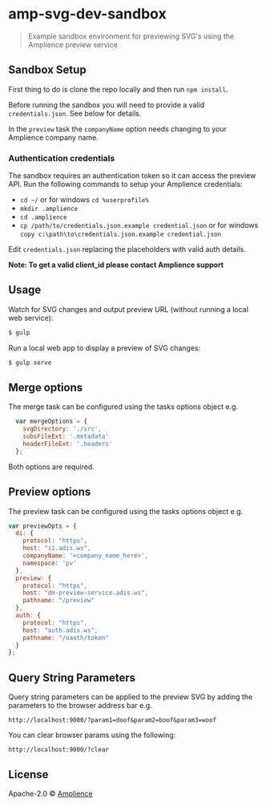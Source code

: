 # amp-svg-dev-sandbox
> Example sandbox environment for previewing SVG's using the Amplience preview service

## Sandbox Setup

First thing to do is clone the repo locally and then run `npm install`.

Before running the sandbox you will need to provide a valid `credentials.json`.  See below for details.

In the `preview` task the `companyName` option needs changing to your Amplience company name.

### Authentication credentials

The sandbox requires an authentication token so it can access the preview API.  Run the following commands to setup your Amplience credentials:
* `cd ~/` or for windows `cd %userprofile%`
* `mkdir .amplience`
* `cd .amplience`
* `cp /path/to/credentials.json.example credential.json` or for windows `copy c:\path\to\credentials.json.example credential.json`

Edit `credentials.json` replacing the placeholders with valid auth details.

**Note: To get a valid client_id please contact Amplience support**

## Usage

Watch for SVG changes and output preview URL (without running a local web service):
```bash
$ gulp
```
Run a local web app to display a preview of SVG changes:
```bash
$ gulp serve
```

## Merge options

The merge task can be configured using the tasks options object e.g.

```js
  var mergeOptions = {
    svgDirectory: './src',
    subsFileExt: '.metadata'
    headerFileExt: '.headers'
  };
```

Both options are required.

## Preview options

The preview task can be configured using the tasks options object e.g.

```js
var previewOpts = {
  di: {
    protocol: "https",
    host: "i1.adis.ws",
    companyName: '<company_name_here>',
    namespace: 'pv'
  },
  preview: {
    protocol: "https",
    host: "dm-preview-service.adis.ws",
    pathname: "/preview"
  },
  auth: {
    protocol: "https",
    host: "auth.adis.ws",
    pathname: "/oauth/token"
  }
};
```

## Query String Parameters

Query string parameters can be applied to the preview SVG by adding the parameters to the browser address bar e.g.

```
http://localhost:9000/?param1=doof&param2=boof&param3=woof
```

You can clear browser params using the following:

```
http://localhost:9000/?clear
```

## License

Apache-2.0 © [Amplience](http://amplience.com/)

